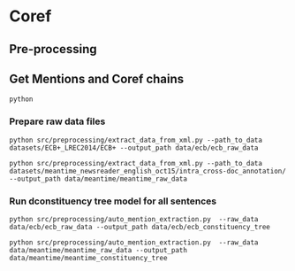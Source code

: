 # Coref

## Pre-processing 

## Get Mentions and Coref chains
``python ``

### Prepare raw data files

``python src/preprocessing/extract_data_from_xml.py --path_to_data datasets/ECB+_LREC2014/ECB+ --output_path data/ecb/ecb_raw_data``

``python src/preprocessing/extract_data_from_xml.py --path_to_data datasets/meantime_newsreader_english_oct15/intra_cross-doc_annotation/ --output_path data/meantime/meantime_raw_data``

### Run dconstituency tree model for all sentences

``python src/preprocessing/auto_mention_extraction.py  --raw_data data/ecb/ecb_raw_data --output_path data/ecb/ecb_constituency_tree``

``python src/preprocessing/auto_mention_extraction.py  --raw_data data/meantime/meantime_raw_data --output_path data/meantime/meantime_constituency_tree``

